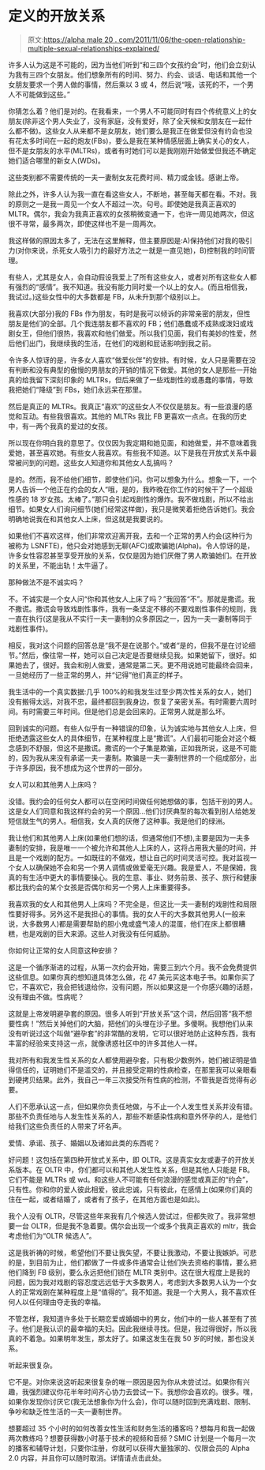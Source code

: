 # 定义的开放关系

> 原文:[https://alpha male 20 . com/2011/11/06/the-open-relationship-multiple-sexual-relationships-explained/](https://alphamale20.com/2011/11/06/the-open-relationship-multiple-sexual-relationships-explained/)

许多人认为这是不可能的，因为当他们听到“和三四个女孩约会”时，他们会立刻认为我有三四个女朋友。他们想象所有的时间、努力、约会、谈话、电话和其他一个女朋友要求一个男人做的事情，然后乘以 3 或 4，然后说“哦，该死的不，一个男人不可能做到这些。”

你猜怎么着？他们是对的。在我看来，一个男人不可能同时有四个传统意义上的女朋友(除非这个男人失业了，没有家庭，没有爱好，除了全天候和女朋友在一起什么都不做)。这些女人从来都不是女朋友，她们要么是我正在做爱但没有约会也没有花太多时间在一起的炮友(FBs)，要么是我在某种情感层面上确实关心的女人，但不是女朋友的水平(MLTRs)，或者有时她们可以是我刚刚开始做爱但我还不确定她们适合哪里的新女人(WDs)。

这些类别都不需要传统的一夫一妻制女友花费时间、精力或金钱。感谢上帝。

除此之外，许多人认为我一直在看这些女人，不断地，甚至每天都在看。不对。我的原则之一是我一周见一个女人不超过一次。句号。即使她是我真正喜欢的 MLTR。偶尔，我会为我真正喜欢的女孩稍微变通一下，也许一周见她两次，但这很不寻常，最多两次，即使这样也不是一周两次。

我这样做的原因太多了，无法在这里解释，但主要原因是:A)保持他们对我的吸引力(对你来说，杀死女人吸引力的最好方法之一就是一直见她)，B)控制我的时间管理。

有些人，尤其是女人，会自动假设我爱上了所有这些女人，或者对所有这些女人都有强烈的“感情”。我不知道。我没有能力同时爱一个以上的女人。(而且相信我，我试过。)这些女性中的大多数都是 FB，从未升到那个级别以上。

我喜欢(大部分)我的 FBs 作为朋友，有时是我可以倾诉的非常亲密的朋友，但性朋友是他们的全部。几个我连朋友都不喜欢的 FB；他们愚蠢或不成熟或泼妇或戏剧女王，但他们很热，我喜欢和他们做爱。所以我们见面，我们有美妙的性爱，然后他们出门，我继续我的生活，在他们的戏剧和屁话影响到我之前。

令许多人惊讶的是，许多女人喜欢“做爱伙伴”的安排。有时候，女人只是需要在没有判断和没有典型的傲慢的男朋友的开销的情况下做爱。其他的女人是那些一开始真的给我留下深刻印象的 MLTRs，但后来做了一些戏剧性的或愚蠢的事情，导致我把她们“降级”到 FBs，她们永远呆在那里。

然后是真正的 MLTRs。我真正“喜欢”的这些女人不仅仅是朋友。有一些浪漫的感觉和互动。有些我很喜欢。其他的 MLTRs 我比 FB 更喜欢一点点。在我的历史中，有一两个我真的爱过的女孩。

所以现在你明白我的意思了。仅仅因为我定期和她见面，和她做爱，并不意味着我爱她，甚至喜欢她。有些女人我喜欢。有些我不知道。以下是我在开放式关系中最常被问到的问题。这些女人知道你和其他女人乱搞吗？

是的。然而，我不给他们细节，即使他们问。你可以想象为什么。想象一下，一个男人告诉一个他正在约会的女人“哦，是的，我昨晚在你工作的时候干了一个超级性感的 18 岁女孩。太棒了。”那只会引起戏剧性的爆炸。我不做戏剧，所以不给出细节。如果女人们询问细节(她们经常这样做)，我只是微笑着拒绝告诉她们。我会明确地说我在和其他女人上床，但这就是我要说的。

如果他们不喜欢这样，他们非常欢迎离开我，去和一个正常的男人约会(这种行为被称为 LSNFTE)，他只会对她感到无聊(AFC)或欺骗她(Alpha)。令人惊讶的是，许多女性容忍甚至享受开放的关系，仅仅是因为她们厌倦了男人欺骗她们。在开放的关系里，不能出轨！太牛逼了。

那种做法不是不诚实吗？

不。不诚实是一个女人问“你和其他女人上床了吗？”我回答“不”。那就是撒谎。我不撒谎。撒谎会导致戏剧性事件，我有一条坚定不移的不要戏剧性事件的规则，我一直在执行(这是我从不实行一夫一妻制的众多原因之一，因为一夫一妻制等同于戏剧性事件)。

相反，我对这个问题的回答总是“我不是在说那个。”或者“是的，但我不是在讨论细节。”然后，像往常一样，她可以自己决定是否要继续见我。如果她留下，很好。如果她去了，很好。我会和别人做爱，通常是第二天。更不用说她可能最终会回来，一旦她经历了一些正常的男人，并“记得”他们真正的样子。

我生活中的一个真实数据:几乎 100%的和我发生过至少两次性关系的女人，她们没有搬得太远，对我不忠，最终都回到我身边，恢复了亲密关系。有时需要六周时间。有时需要三年时间。但是他们总是会回来的。正常男人就是那么坏。

回到诚实的问题。有些人似乎有一种错误的印象，认为诚实地与其他女人上床，但拒绝透露这些女人的具体细节，在某种程度上是“撒谎”。人们最初可能会对这个概念感到不舒服，但这不是撒谎。撒谎的一个子集是欺骗，正如我所说，这是不可能的，因为我从来没有承诺一夫一妻制。欺骗是一夫一妻制世界的一个组成部分，出于许多原因，我不想成为这个世界的一部分。

女人可以和其他男人上床吗？

没错。我约会的任何女人都可以在空闲时间做任何她想做的事，包括干别的男人。这是女人们同意和我这样约会的另一个原因...他们讨厌典型的每次看到别人给她发短信就生气的男人。相信我，女人真的厌倦了这种事。我是他们的绿洲。

我让他们和其他男人上床(如果他们想的话，但通常他们不想),主要是因为一夫多妻制的安排，我是唯一一个被允许和其他人上床的人，这将占用我大量的时间，并且是一个戏剧的配方。一如既往的不做戏，想让自己的时间灵活可控。我对监视一个女人以确保她不会和另一个男人调情或做爱毫无兴趣。我是爱人，不是保姆，我真的有生活中更大的事情要操心。我的生意、事业、财务前景、孩子、旅行和健康都比我约会的某个女孩是否偶尔和另一个男人上床重要得多。

我喜欢我的女人和其他男人上床吗？不完全是，但这比一夫一妻制的戏剧性和局限性要好得多。另外这不是我担心的事情。我的女人干的大多数其他男人(一般来说，大多数男人)都是需要帮助的胆小鬼或盛气凌人的混蛋，他们在床上都很糟糕，也是戏剧的巨大来源。这些人对我没有任何威胁。

你如何让正常的女人同意这种安排？

这是一个循序渐进的过程，从第一次约会开始，需要三到六个月。我不会免费提供这些信息。如果你真的想知道具体怎么做，花 47 美元买这本电子书。如果你买了它，不喜欢它，我会把钱退给你，没有问题，所以如果这是一个你感兴趣的话题，没有理由不做。性病呢？

这就是上帝发明避孕套的原因。很多人听到“开放关系”这个词，然后回答“我不想要性病！”然后关掉他们的大脑，把他们的头埋在沙子里。多傻啊。我想他们从来没有听说过这个叫做“避孕套”的非常酷的发明，它可以很好地防止这种东西，我有丰富的经验来支持这一点，就像诱惑社区中的许多其他人一样。

我对所有和我发生性关系的女人都使用避孕套，只有极少数例外，她们被证明是值得信任的，证明她们不是滥交的，并且接受定期的性病检查，在那里我可以亲眼看到硬拷贝结果。此外，我自己一年三次接受所有性病的检测，不管我是否觉得有必要。

人们不愿承认这一点，但如果你负责任地做，与不止一个人发生性关系并没有错。那些不负责任地与人发生性关系的人，那些不断感染性病和意外怀孕的人，是他们给我们这些负责任的人带来了坏名声。

爱情、承诺、孩子、婚姻以及诸如此类的东西呢？

好问题！这包括在第四种开放式关系中，即 OLTR。这是真实女友或妻子的开放关系版本。在 OLTR 中，你们都可以和其他人发生性关系，但是其他人只能是 FB。它们不能是 MLTRs 或 wd。和这些人不可能有任何浪漫的感觉或真正的“约会”，只有性。你和你的爱人彼此相爱，彼此忠诚，只有彼此，在感情上(如果你们真的住在一起，或者结婚了，或者有了孩子，在其他方面也是如此)。

我个人没有 OLTR，尽管这些年来我有几个候选人尝试过，但都失败了。我非常想要一台 OLTR，但是我不急着要。偶尔会出现一个或多个我真正喜欢的 mltr，我会考虑他们为“OLTR 候选人”。

这是我祈祷的时候，希望他们不要让我失望，不要让我激动，不要让我嫉妒。可悲的是，到目前为止，他们都做了一件或多件通常会让他们失去资格的事情，要么把他们降到 FB 级别，要么永远把他们锁在 MLTR 类别中。这在很大程度上是我的问题，因为我对戏剧的容忍度远远低于大多数男人，考虑到大多数男人认为一个女人的正常戏剧在某种程度上是“值得的”。我不知道。我是一个大男人，我不喜欢任何人以任何理由夺走我的幸福。

不管怎样，我知道许多处于长期恋爱或婚姻中的男女，他们中的一些人甚至有了孩子。他们是我认识的最幸福的夫妇。因此我继续寻找。但是，我过得很好，所以我真的不着急。如果明年发生，那太好了。如果这发生在我 50 岁的时候，那也没关系。

听起来很复杂。

它不是。对你来说这听起来很复杂的唯一原因是因为你从未尝试过。如果你有兴趣，我强烈建议你花半年时间齐心协力去尝试一下。我想你会喜欢的。很多。嘿，如果你发现你讨厌它(我无法想象你为什么会)，你可以随时回到充满戏剧、限制、争吵和缺乏性生活的一夫一妻制世界。

想要超过 35 个小时的如何改善女性生活和财务生活的播客吗？想每月和我一起做两次教练吗？想要获得数小时基于技术的视频和音频？SMIC 计划是一个每月一次的播客和辅导计划，只要你注册，你就可以获得大量独家的、仅限会员的 Alpha 2.0 内容，并且你可以随时取消。详情请点击此处。
